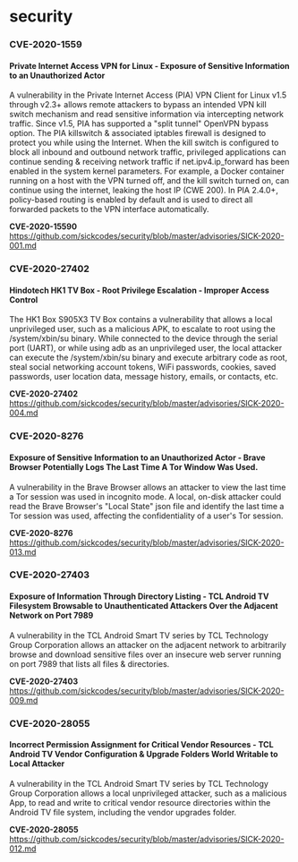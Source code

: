 # security

### CVE-2020-1559
#### Private Internet Access VPN for Linux - Exposure of Sensitive Information to an Unauthorized Actor

A vulnerability in the Private Internet Access (PIA) VPN Client for Linux v1.5 through v2.3+ allows remote attackers to bypass an intended VPN kill switch mechanism and read sensitive information via intercepting network traffic. Since v1.5, PIA has supported a "split tunnel" OpenVPN bypass option. The PIA killswitch & associated iptables firewall is designed to protect you while using the Internet. When the kill switch is configured to block all inbound and outbound network traffic, privileged applications can continue sending & receiving network traffic if net.ipv4.ip_forward has been enabled in the system kernel parameters. For example, a Docker container running on a host with the VPN turned off, and the kill switch turned on, can continue using the internet, leaking the host IP (CWE 200). In PIA 2.4.0+, policy-based routing is enabled by default and is used to direct all forwarded packets to the VPN interface automatically.

**CVE-2020-15590** https://github.com/sickcodes/security/blob/master/advisories/SICK-2020-001.md

### CVE-2020-27402
#### Hindotech HK1 TV Box - Root Privilege Escalation - Improper Access Control

The HK1 Box S905X3 TV Box contains a vulnerability that allows a local unprivileged user, such as a malicious APK, to escalate to root using the /system/xbin/su binary. While connected to the device through the serial port (UART), or while using adb as an unprivileged user, the local attacker can execute the /system/xbin/su binary and execute arbitrary code as root, steal social networking account tokens, WiFi passwords, cookies, saved passwords, user location data, message history, emails, or contacts, etc.

**CVE-2020-27402** https://github.com/sickcodes/security/blob/master/advisories/SICK-2020-004.md

### CVE-2020-8276
#### Exposure of Sensitive Information to an Unauthorized Actor - Brave Browser Potentially Logs The Last Time A Tor Window Was Used.

A vulnerability in the Brave Browser allows an attacker to view the last time a Tor session was used in incognito mode. A local, on-disk attacker could read the Brave Browser's "Local State" json file and identify the last time a Tor session was used, affecting the confidentiality of a user's Tor session.

**CVE-2020-8276** https://github.com/sickcodes/security/blob/master/advisories/SICK-2020-013.md


### CVE-2020-27403
#### Exposure of Information Through Directory Listing - TCL Android TV Filesystem Browsable to Unauthenticated Attackers Over the Adjacent Network on Port 7989

A vulnerability in the TCL Android Smart TV series by TCL Technology Group Corporation allows an attacker on the adjacent network to arbitrarily browse and download sensitive files over an insecure web server running on port 7989 that lists all files & directories.

**CVE-2020-27403** https://github.com/sickcodes/security/blob/master/advisories/SICK-2020-009.md


### CVE-2020-28055
#### Incorrect Permission Assignment for Critical Vendor Resources - TCL Android TV Vendor Configuration & Upgrade Folders World Writable to Local Attacker

A vulnerability in the TCL Android Smart TV series by TCL Technology Group Corporation allows a local unprivileged attacker, such as a malicious App, to read and write to critical vendor resource directories within the Android TV file system, including the vendor upgrades folder.

**CVE-2020-28055** https://github.com/sickcodes/security/blob/master/advisories/SICK-2020-012.md





